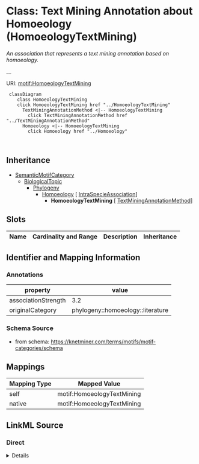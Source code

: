 

# Class: Text Mining Annotation about Homoeology (HomoeologyTextMining) 


_An association that represents a text mining annotation based on homoeology._

__





URI: [motif:HomoeologyTextMining](https://knetminer.com/terms/motifs/motif-categories/HomoeologyTextMining)






```mermaid
 classDiagram
    class HomoeologyTextMining
    click HomoeologyTextMining href "../HomoeologyTextMining"
      TextMiningAnnotationMethod <|-- HomoeologyTextMining
        click TextMiningAnnotationMethod href "../TextMiningAnnotationMethod"
      Homoeology <|-- HomoeologyTextMining
        click Homoeology href "../Homoeology"
      
      
```





## Inheritance
* [SemanticMotifCategory](SemanticMotifCategory.md)
    * [BiologicalTopic](BiologicalTopic.md)
        * [Phylogeny](Phylogeny.md)
            * [Homoeology](Homoeology.md) [ [IntraSpecieAssociation](IntraSpecieAssociation.md)]
                * **HomoeologyTextMining** [ [TextMiningAnnotationMethod](TextMiningAnnotationMethod.md)]



## Slots

| Name | Cardinality and Range | Description | Inheritance |
| ---  | --- | --- | --- |









## Identifier and Mapping Information





### Annotations

| property | value |
| --- | --- |
| associationStrength | 3.2 |
| originalCategory | phylogeny::homoeology::literature |




### Schema Source


* from schema: https://knetminer.com/terms/motifs/motif-categories/schema




## Mappings

| Mapping Type | Mapped Value |
| ---  | ---  |
| self | motif:HomoeologyTextMining |
| native | motif:HomoeologyTextMining |







## LinkML Source

<!-- TODO: investigate https://stackoverflow.com/questions/37606292/how-to-create-tabbed-code-blocks-in-mkdocs-or-sphinx -->

### Direct

<details>
```yaml
name: HomoeologyTextMining
annotations:
  associationStrength:
    tag: associationStrength
    value: 3.2
  originalCategory:
    tag: originalCategory
    value: phylogeny::homoeology::literature
description: 'An association that represents a text mining annotation based on homoeology.

  '
title: Text Mining Annotation about Homoeology
notes:
- 'original category no: 3.6'
from_schema: https://knetminer.com/terms/motifs/motif-categories/schema
is_a: Homoeology
mixins:
- TextMiningAnnotationMethod

```
</details>

### Induced

<details>
```yaml
name: HomoeologyTextMining
annotations:
  associationStrength:
    tag: associationStrength
    value: 3.2
  originalCategory:
    tag: originalCategory
    value: phylogeny::homoeology::literature
description: 'An association that represents a text mining annotation based on homoeology.

  '
title: Text Mining Annotation about Homoeology
notes:
- 'original category no: 3.6'
from_schema: https://knetminer.com/terms/motifs/motif-categories/schema
is_a: Homoeology
mixins:
- TextMiningAnnotationMethod

```
</details>
